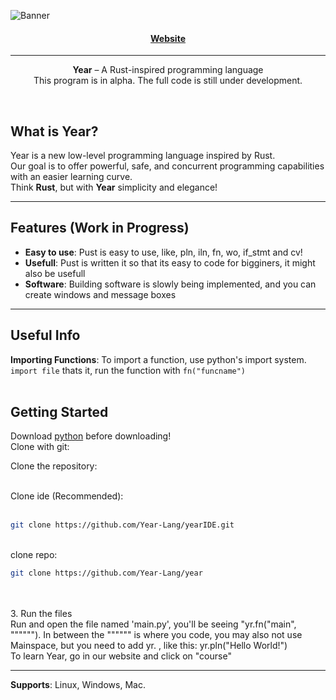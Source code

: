 <p align="center">
  
![Banner](https://github.com/user-attachments/assets/0307127d-7d0f-41a3-8f4f-d38bde5d1117)





</p>
<h4 align="center">
  
  [Website](https://year-lang.github.io/web/)
  
</h4>
<hr>
<p align="center">
  <b>Year</b> – A Rust-inspired programming language <br> 
  This program is in alpha. The full code is still under development.
</p>


<br>

## What is Year?

Year is a new low-level programming language inspired by Rust.  
Our goal is to offer powerful, safe, and concurrent programming capabilities with an easier learning curve.  
Think **Rust**, but with **Year** simplicity and elegance!

---

## Features (Work in Progress)

- **Easy to use**: Pust is easy to use, like, pln, iln, fn, wo, if_stmt and cv!
- **Usefull**: Pust is written it so that its easy to code for bigginers, it might also be usefull
- **Software**: Building software is slowly being implemented, and you can create windows and message boxes

---

## Useful Info
**Importing Functions**: To import a function, use python's import system. ```import file``` thats it, run the function with ```fn("funcname")``` <br> <br>

## Getting Started
Download [python](https://python.org) before downloading! <br>
Clone with git: <br>

Clone the repository: <br> <br>
  
  Clone ide (Recommended):
   <br> <br>
   
   ```bash
   git clone https://github.com/Year-Lang/yearIDE.git
   ```

  <br>
  clone repo:
  
   ```bash
   git clone https://github.com/Year-Lang/year
   ```
   
   
   <br><br>
3. Run the files <br>
   Run and open the file named 'main.py', you'll be seeing "yr.fn("main", """"""). In between the """""" is where you code, you may also not use Mainspace, but you need to add yr. , like this: yr.pln("Hello World!") <br>
   To learn Year, go in our website and click on "course" <br>
<hr>

**Supports**: Linux, Windows, Mac.
